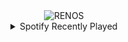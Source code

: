 <div align="center">
<picture>
    <source media="(prefers-color-scheme: dark)" srcset="https://i.ibb.co/gZMnRh9/output-gif.gif">
    <source media="(prefers-color-scheme: light)" srcset="https://i.ibb.co/gZMnRh9/output-gif.gif">
    <img alt="RENOS" src="https://i.ibb.co/gZMnRh9/output-gif.gif">
</picture>
<details>
<summary>Spotify Recently Played</summary>
<img src="https://spotify-recently-played-readme.vercel.app/api?user=31d6d6zerc5ct6kck32na2ozsqf4&unique=1&width=400" alt="Spotify" />
</details>
</div>

<!-- Image deletion URL: https://ibb.co/v4xtjRq/3433506c449bc3f64fd47757daa56669 -->